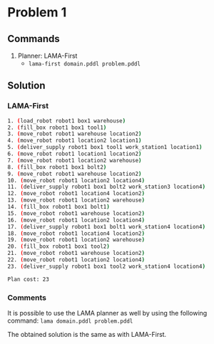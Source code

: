 # Problem 1

## Commands
1. Planner: LAMA-First
	- ``lama-first domain.pddl problem.pddl``

## Solution

### LAMA-First

```bash
1. (load_robot robot1 box1 warehouse)
2. (fill_box robot1 box1 tool1)
3. (move_robot robot1 warehouse location2)
4. (move_robot robot1 location2 location1)
5. (deliver_supply robot1 box1 tool1 work_station1 location1)
6. (move_robot robot1 location1 location2)
7. (move_robot robot1 location2 warehouse)
8. (fill_box robot1 box1 bolt2)
9. (move_robot robot1 warehouse location2)
10. (move_robot robot1 location2 location4)
11. (deliver_supply robot1 box1 bolt2 work_station3 location4)
12. (move_robot robot1 location4 location2)
13. (move_robot robot1 location2 warehouse)
14. (fill_box robot1 box1 bolt1)
15. (move_robot robot1 warehouse location2)
16. (move_robot robot1 location2 location4)
17. (deliver_supply robot1 box1 bolt1 work_station4 location4)
18. (move_robot robot1 location4 location2)
19. (move_robot robot1 location2 warehouse)
20. (fill_box robot1 box1 tool2)
21. (move_robot robot1 warehouse location2)
22. (move_robot robot1 location2 location4)
23. (deliver_supply robot1 box1 tool2 work_station4 location4)

Plan cost: 23
```

### Comments
It is possible to use the LAMA planner as well by using the following command:
``lama domain.pddl problem.pddl``

The obtained solution is the same as with LAMA-First.
